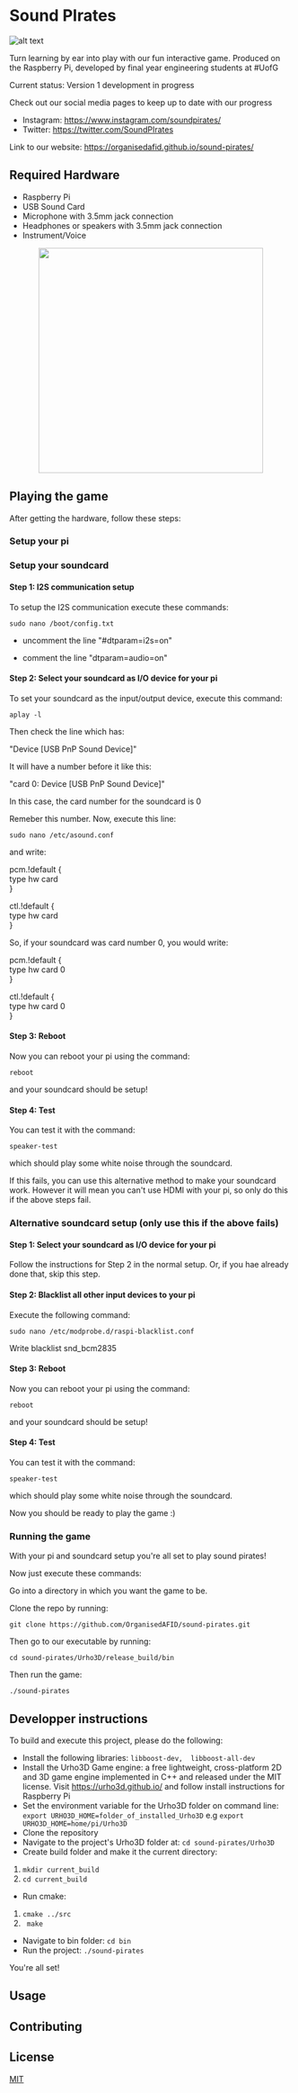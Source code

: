 # Sound PIrates
![alt text](https://raw.githubusercontent.com/OrganisedAFID/sound-pirates/main/assets/Logo.svg)

Turn learning by ear into play with our fun interactive game. Produced on the Raspberry Pi, developed by final year engineering students at #UofG

Current status: Version 1 development in progress 

Check out our social media pages to keep up to date with  our progress
- Instagram:  https://www.instagram.com/soundpirates/
- Twitter: https://twitter.com/SoundPIrates

Link to our website: https://organisedafid.github.io/sound-pirates/

## Required Hardware

- Raspberry Pi
- USB Sound Card
- Microphone with 3.5mm jack connection
- Headphones or speakers with 3.5mm jack connection
- Instrument/Voice

<p align="center">
<img src= "https://raw.githubusercontent.com/OrganisedAFID/sound-pirates/main/assets/SoundPIratesHardware.gif" width="400" height="400" >
</p>

## Playing the game

After getting the hardware, follow these steps:
### Setup your pi

### Setup your soundcard
#### Step 1: I2S communication setup
To setup the I2S communication execute these commands:

`sudo nano /boot/config.txt`

- uncomment the line "#dtparam=i2s=on"

- comment the line "dtparam=audio=on"

#### Step 2: Select your soundcard as I/O device for your pi
To set your soundcard as the input/output device, execute this command:

`aplay -l`

Then check the line which has:

"Device [USB PnP Sound Device]" 

It will have a number before it like this: 

"card 0: Device [USB PnP Sound Device]"

In this case, the card number for the soundcard is 0

Remeber this number. Now, execute this line:

`sudo nano /etc/asound.conf`

and write:


pcm.!default  { <br>
 type hw card <number-of-your-soundcard> <br>
}

ctl.!default { <br>
 type hw card <number-of-your-soundcard>  <br>
}

  
So, if your soundcard was card number 0, you would write:


pcm.!default  { <br>
 type hw card 0 <br>
}

ctl.!default { <br>
 type hw card 0 <br>
}


#### Step 3: Reboot
Now you can reboot your pi using the command:

`reboot`

and your soundcard should be setup!

#### Step 4: Test
You can test it with the command:

`speaker-test`

which should play some white noise through the soundcard.

If this fails, you can use this alternative method to make your soundcard work. However it will mean you can't use HDMI with your pi, so only do this if the above steps fail.

### Alternative soundcard setup (only use this if the above fails)

#### Step 1: Select your soundcard as I/O device for your pi
Follow the instructions for Step 2 in the normal setup. Or, if you hae already done that, skip this step.

#### Step 2: Blacklist all other input devices to your pi
Execute the following command:

`sudo nano /etc/modprobe.d/raspi-blacklist.conf`

Write blacklist snd_bcm2835

#### Step 3: Reboot
Now you can reboot your pi using the command:

`reboot`

and your soundcard should be setup!

#### Step 4: Test
You can test it with the command:

`speaker-test`

which should play some white noise through the soundcard.

Now you should be ready to play the game :)

### Running the game
With your pi and soundcard setup you're all set to play sound pirates!

Now just execute these commands:

Go into a directory in which you want the game to be.

Clone the repo by running:

`git clone https://github.com/OrganisedAFID/sound-pirates.git`

Then go to our executable by running:

`cd sound-pirates/Urho3D/release_build/bin`

Then run the game:

`./sound-pirates`
  

## Developper instructions

To build and execute this project, please do the following:
- Install  the following libraries: ```libboost-dev,  libboost-all-dev```
- Install the Urho3D Game engine: a free lightweight, cross-platform 2D and 3D game engine implemented in C++ and released under the MIT license. Visit https://urho3d.github.io/ and follow install instructions for Raspberry Pi
- Set the environment variable for the Urho3D folder on command line:\
```export URHO3D_HOME=folder_of_installed_Urho3D``` e.g ```export URHO3D_HOME=home/pi/Urho3D```
- Clone the repository
- Navigate to the project's Urho3D folder at: ```cd sound-pirates/Urho3D```
- Create build folder and make it the current directory: 
1) ```mkdir current_build``` 
2) ```cd current_build```
- Run cmake: 
1) ```cmake ../src```  
2) ``` make```
- Navigate to bin folder: ```cd bin```
- Run the project: ```./sound-pirates```

You're all set!


## Usage


## Contributing 


## License 

[MIT](https://choosealicense.com/licenses/mit/)


